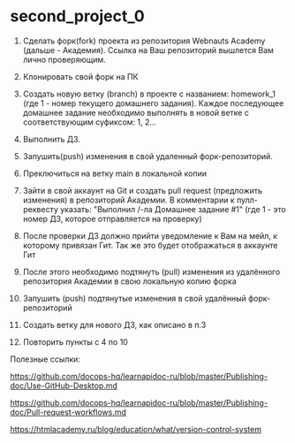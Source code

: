# second_project_0
1. Сделать форк(fork) проекта из репозитория Webnauts Academy (дальше - Академия). Ссылка на Ваш репозиторий вышлется Вам лично проверяющим.

2. Клонировать свой форк на ПК

3. Создать новую ветку (branch) в проекте с названием: homework_1 (где 1 - номер текущего домашнего задания). Каждое последующее домашнее задание необходимо выполнять в новой ветке с соответствующим суфиксом: 1, 2...

4. Выполнить ДЗ.

5. Запушить(push) изменения в свой удаленный  форк-репозиторий.

6. Преключиться на ветку main в локальной копии

7. Зайти в свой аккаунт на Git и создать pull request (предложить изменения) в репозиторий Академии. В комментарии к пулл-реквесту указать: "Выполнил /-ла Домашнее задание #1" (где 1 - это номер ДЗ, которое отправляется на проверку)

8. После проверки ДЗ должно прийти уведомление к Вам на мейл, к которому привязан Гит. Так же это будет отображаться в аккаунте Гит

9. После этого необходимо подтянуть (pull) изменения из удалённого репозитория Академии в свою локальную копию форка

10. Запушить (push) подтянутые изменения в свой удалённый форк-репозиторий

11. Создать ветку для нового ДЗ, как описано в п.3

12. Повторить пункты с 4 по 10

Полезные ссылки:

https://github.com/docops-hq/learnapidoc-ru/blob/master/Publishing-doc/Use-GitHub-Desktop.md

https://github.com/docops-hq/learnapidoc-ru/blob/master/Publishing-doc/Pull-request-workflows.md

https://htmlacademy.ru/blog/education/what/version-control-system


